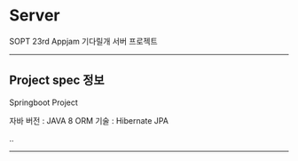 # Server
SOPT 23rd Appjam 기다릴개 서버 프로젝트

---

## Project spec 정보

Springboot Project

자바 버전 : JAVA 8
ORM 기술 : Hibernate JPA

..


---
